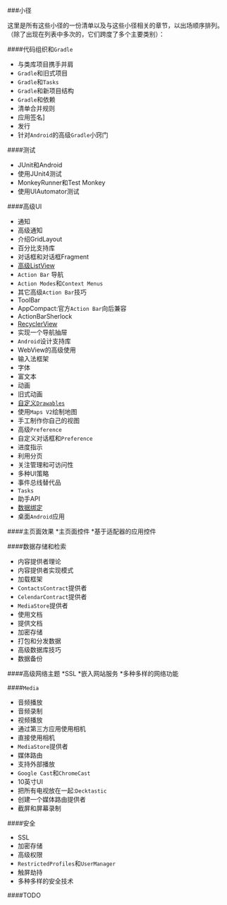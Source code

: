 ###小径

这里是所有这些小径的一份清单以及与这些小径相关的章节，以出场顺序排列。（除了出现在列表中多次的，它们跨度了多个主要类别）：

####代码组织和`Gradle`
* 与类库项目携手并肩
* `Gradle`和旧式项目
* `Gradle`和`Tasks`
* `Gradle`和新项目结构
* `Gradle`和依赖
* 清单合并规则
* 应用签名]
* 发行
* 针对`Android`的高级`Gradle`小窍门

####测试
* JUnit和Android
* 使用JUnit4测试
* MonkeyRunner和Test Monkey
* 使用UIAutomator测试

####高级UI
* 通知
* 高级通知
* 介绍GridLayout
* 百分比支持库
* 对话框和对话框Fragment
* [高级ListView](https://github.com/jinyulei0710/The-Busy-Coder-s-Guide-to-Android-Development/tree/master/AdvancedListViews)
* `Action Bar` 导航
* `Action Modes`和`Context Menus`
* 其它高级`Action Bar`技巧
* ToolBar
* AppCompact:官方`Action Bar`向后兼容
* ActionBarSherlock
* [RecyclerView](https://github.com/jinyulei0710/The-Busy-Coder-s-Guide-to-Android-Development/tree/master/RecyclerView)
* 实现一个导航抽屉
* `Android`设计支持库
* WebView的高级使用
* 输入法框架
* 字体
* 富文本
* 动画
* 旧式动画
* [自定义`Drawables`](https://github.com/jinyulei0710/The-Busy-Coder-s-Guide-to-Android-Development/tree/master/CustomDrawables)
* 使用`Maps V2`绘制地图
* 手工制作你自己的视图
* 高级`Preference`
* 自定义对话框和`Preference`
* 进度指示
* 利用分页
* 关注管理和可访问性
* 多种UI策略
* 事件总线替代品
* `Tasks`
* 助手API
* [数据绑定](https://github.com/jinyulei0710/The-Busy-Coder-s-Guide-to-Android-Development/tree/master/TheDataBindingFramework)
* 桌面`Android`应用

####主页面效果
*主页面控件
*基于适配器的应用控件

####数据存储和检索
* 内容提供者理论
* 内容提供者实现模式
* 加载框架
* `ContactsContract`提供者
* `CelendarContract`提供者
* `MediaStore`提供者
* 使用文档
* 提供文档
* 加密存储
* 打包和分发数据
* 高级数据库技巧
* 数据备份

####高级网络主题
*SSL
*嵌入网站服务
*多种多样的网络功能

####`Media`

* 音频播放
* 音频录制
* 视频播放
* 通过第三方应用使用相机
* 直接使用相机
* `MediaStore`提供者
* 媒体路由
* 支持外部播放
* `Google Cast`和`ChromeCast`
* 10英寸UI
* 把所有电视放在一起:`Decktastic`
* 创建一个媒体路由提供者
* 截屏和屏幕录制

####安全
* SSL
* 加密存储
* 高级权限
* `RestrictedProfiles`和`UserManager`
* 触屏劫持
* 多种多样的安全技术

####TODO
